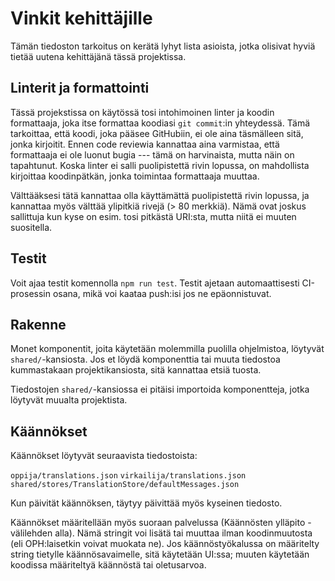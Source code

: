 # Vinkit kehittäjille

Tämän tiedoston tarkoitus on kerätä lyhyt lista asioista, jotka olisivat hyviä
tietää uutena kehittäjänä tässä projektissa.


## Linterit ja formattointi

Tässä projekstissa on käytössä tosi intohimoinen linter ja koodin formattaaja,
joka itse formattaa koodiasi `git commit`:in yhteydessä. Tämä tarkoittaa, että
koodi, joka pääsee GitHubiin, ei ole aina täsmälleen sitä, jonka kirjoitit.
Ennen code reviewia kannattaa aina varmistaa, että formattaaja ei ole luonut
bugia --- tämä on harvinaista, mutta näin on tapahtunut. Koska linter ei salli
puolipistettä rivin lopussa, on mahdollista kirjoittaa koodinpätkän, jonka
toimintaa formattaaja muuttaa.

Välttääksesi tätä kannattaa olla käyttämättä puolipistettä rivin lopussa, ja
kannattaa myös välttää ylipitkiä rivejä (> 80 merkkiä). Nämä ovat joskus
sallittuja kun kyse on esim. tosi pitkästä URI:sta, mutta niitä ei muuten
suositella.


## Testit

Voit ajaa testit komennolla `npm run test`. Testit ajetaan automaattisesti
CI-prosessin osana, mikä voi kaataa push:isi jos ne epäonnistuvat.


## Rakenne

Monet komponentit, joita käytetään molemmilla puolilla ohjelmistoa, löytyvät
`shared/`-kansiosta. Jos et löydä komponenttia tai muuta tiedostoa kummastakaan
projektikansiosta, sitä kannattaa etsiä tuosta.

Tiedostojen `shared/`-kansiossa ei pitäisi importoida komponentteja, jotka
löytyvät muualta projektista.


## Käännökset

Käännökset löytyvät seuraavista tiedostoista:

`oppija/translations.json`
`virkailija/translations.json`
`shared/stores/TranslationStore/defaultMessages.json`

Kun päivität käännöksen, täytyy päivittää myös kyseinen tiedosto.

Käännökset määritellään myös suoraan palvelussa (Käännösten ylläpito
-välilehden alla). Nämä stringit voi lisätä tai muuttaa ilman koodinmuutosta
(eli OPH:laisetkin voivat muokata ne). Jos käännöstyökalussa on määritelty
string tietylle käännösavaimelle, sitä käytetään UI:ssa; muuten käytetään
koodissa määriteltyä käännöstä tai oletusarvoa.

